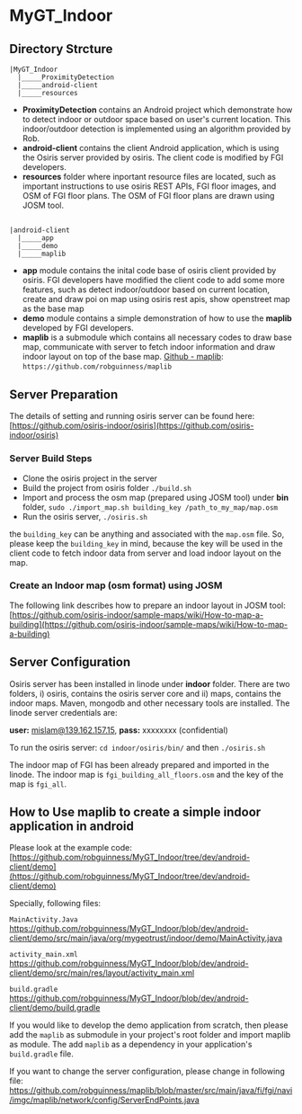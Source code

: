 # MyGT_Indoor

## Directory Strcture


    |MyGT_Indoor
      |_____ProximityDetection
      |_____android-client
      |_____resources
      

* **ProximityDetection** contains an Android project which demonstrate how to detect indoor or outdoor space based on user's current location. This indoor/outdoor detection is implemented using an algorithm provided by Rob.
* **android-client** contains the client Android application, which is using the Osiris server provided by osiris. The client code is modified by FGI developers.
* **resources** folder where inportant resource files are located, such as important instructions to use osiris REST APIs, FGI floor images, and OSM of FGI floor plans. The OSM of FGI floor plans are drawn using JOSM tool.

## 


    |android-client
      |_____app
      |_____demo
      |_____maplib
      
* **app** module contains the inital code base of osiris client provided by osiris. FGI developers have modified the client code to add some more features, such as detect indoor/outdoor based on current location, create and draw poi on map using osiris rest apis, show openstreet map as the base map
* **demo** module contains a simple demonstration of how to use the **maplib** developed by FGI developers.
* **maplib** is a submodule which contains all necessary codes to draw base map, communicate with server to fetch indoor information and draw indoor layout on top of the base map. [Github - maplib](https://github.com/robguinness/maplib): `https://github.com/robguinness/maplib`

## Server Preparation

The details of setting and running osiris server can be found here: [https://github.com/osiris-indoor/osiris](https://github.com/osiris-indoor/osiris)

### Server Build Steps

* Clone the osiris project in the server
* Build the project from osiris folder `./build.sh`
* Import and process the osm map (prepared using JOSM tool) under **bin** folder, `sudo ./import_map.sh building_key /path_to_my_map/map.osm`
* Run the osiris server, `./osiris.sh`

the `building_key` can be anything and associated with the `map.osm` file. So, please keep the `building_key` in mind, because the key will be used in the client code to fetch indoor data from server and load indoor layout on the map.

### Create an Indoor map (osm format) using JOSM

The following link describes how to prepare an indoor layout in JOSM tool: [https://github.com/osiris-indoor/sample-maps/wiki/How-to-map-a-building](https://github.com/osiris-indoor/sample-maps/wiki/How-to-map-a-building)

## Server Configuration

Osiris server has been installed in linode under **indoor** folder. There are two folders, i) osiris, contains the osiris server core and ii) maps, contains the indoor maps. Maven, mongodb and other necessary tools are installed. The linode server credentials are:

**user:** mislam@139.162.157.15, **pass:** xxxxxxxx (confidential)

To run the osiris server: `cd indoor/osiris/bin/` and then `./osiris.sh`

The indoor map of FGI has been already prepared and imported in the linode. The indoor map is `fgi_building_all_floors.osm` and the key of the map is `fgi_all`.

## How to Use maplib to create a simple indoor application in android

Please look at the example code: [https://github.com/robguinness/MyGT_Indoor/tree/dev/android-client/demo](https://github.com/robguinness/MyGT_Indoor/tree/dev/android-client/demo)

Specially, following files:

`MainActivity.Java` https://github.com/robguinness/MyGT_Indoor/blob/dev/android-client/demo/src/main/java/org/mygeotrust/indoor/demo/MainActivity.java

`activity_main.xml` https://github.com/robguinness/MyGT_Indoor/blob/dev/android-client/demo/src/main/res/layout/activity_main.xml

`build.gradle` https://github.com/robguinness/MyGT_Indoor/blob/dev/android-client/demo/build.gradle


If you would like to develop the demo application from scratch, then please add the `maplib` as submodule in your project's root folder and import maplib as module. The add `maplib` as a dependency in your application's `build.gradle` file.

If you want to change the server configuration, please change in following file: https://github.com/robguinness/maplib/blob/master/src/main/java/fi/fgi/navi/imgc/maplib/network/config/ServerEndPoints.java
